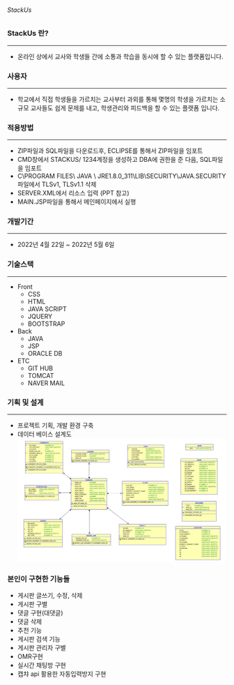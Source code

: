 ###### StackUs

### StackUs 란? 
---
+ 온라인 상에서 교사와 학생들 간에 소통과 학습을 동시에 할 수 있는 플랫폼입니다.

### 사용자
---
+ 학교에서 직접 학생들을 가르치는 교사부터 과외를 통해 몇명의 학생을 가르치는 소규모 교사들도 쉽게 문제를
 내고, 학생관리와 피드백을 할 수 있는 플랫폼 입니다.

### 적용방법
---
+ ZIP파일과 SQL파일을 다운로드후, ECLIPSE를 통해서 ZIP파일을 임포트
+ CMD창에서 STACKUS/ 1234계정을 생성하고 DBA에 권한을 준 다음, SQL파일을 임포트
+ C\PROGRAM FILES\ JAVA \ JRE1.8.0_311\LIB\SECURITY\JAVA.SECURITY 파일에서 TLSv1, TLSv1.1 삭제
+ SERVER.XML에서 리소스 입력 (PPT 참고)
+ MAIN.JSP파일을 통해서 메인페이지에서 실행 

### 개발기간
---
+ 2022년 4월 22일 ~ 2022년 5월 6일

### 기술스택
---
+ Front
  + CSS
  + HTML
  + JAVA SCRIPT
  + JQUERY
  + BOOTSTRAP
+ Back
  + JAVA
  + JSP
  + ORACLE DB
+ ETC
  + GIT HUB
  + TOMCAT
  + NAVER MAIL
 
### 기획 및 설계
---
+ 프로젝트 기획, 개발 환경 구축
+ 데이터 베이스 설계도 ![설계도](https://github.com/ParkSolchan/StackUs/blob/main/STACKUS%20ERD.png)


  
### 본인이 구현한 기능들
+ 게시판 글쓰기, 수정, 삭제
+ 게시판 구별
+ 댓글 구현(대댓글)
+ 댓글 삭제
+ 추천 기능
+ 게시판 검색 기능
+ 게시판 관리자 구별
+ OMR구현
+ 실시간 채팅방 구현
+ 캡챠 api 활용한 자동입력방지 구현
